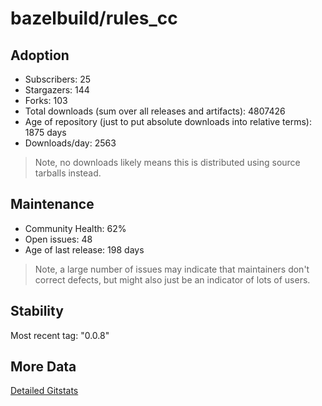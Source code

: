 # bazelbuild/rules_cc

## Adoption

- Subscribers: 25
- Stargazers: 144
- Forks: 103
- Total downloads (sum over all releases and artifacts): 4807426
- Age of repository (just to put absolute downloads into relative terms): 1875 days
- Downloads/day: 2563

> Note, no downloads likely means this is distributed using source tarballs instead.

## Maintenance

- Community Health: 62%
- Open issues: 48
- Age of last release: 198 days

> Note, a large number of issues may indicate that maintainers don't correct defects, but might also
> just be an indicator of lots of users.

## Stability

Most recent tag: "0.0.8"

## More Data

[Detailed Gitstats](/bazel-catalog/gitstats/bazelbuild/rules_cc)


